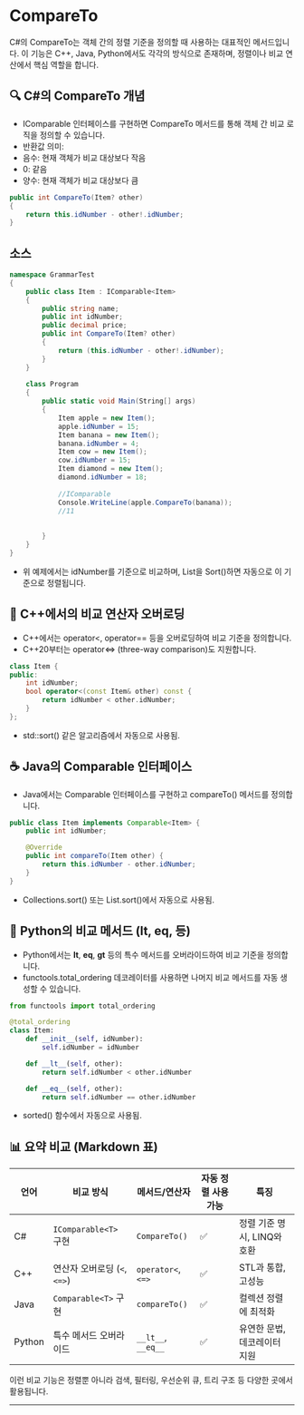 # CompareTo 
C#의 CompareTo는 객체 간의 정렬 기준을 정의할 때 사용하는 대표적인 메서드입니다.
이 기능은 C++, Java, Python에서도 각각의 방식으로 존재하며, 정렬이나 비교 연산에서 핵심 역할을 합니다.

## 🔍 C#의 CompareTo 개념
- IComparable<T> 인터페이스를 구현하면 CompareTo 메서드를 통해 객체 간 비교 로직을 정의할 수 있습니다.
- 반환값 의미:
- 음수: 현재 객체가 비교 대상보다 작음
- 0: 같음
- 양수: 현재 객체가 비교 대상보다 큼
```csharp
public int CompareTo(Item? other)
{
    return this.idNumber - other!.idNumber;
}
```

## 소스
```csharp
namespace GrammarTest
{
    public class Item : IComparable<Item>
    {
        public string name;
        public int idNumber;
        public decimal price;
        public int CompareTo(Item? other)
        {
            return (this.idNumber - other!.idNumber);
        }
    }
    
    class Program
    {
        public static void Main(String[] args)
        {
            Item apple = new Item();
            apple.idNumber = 15;
            Item banana = new Item();
            banana.idNumber = 4;
            Item cow = new Item();
            cow.idNumber = 15;
            Item diamond = new Item();
            diamond.idNumber = 18;
            
            //IComparable
            Console.WriteLine(apple.CompareTo(banana));
            //11
            
            
        }
    }
}

```


- 위 예제에서는 idNumber를 기준으로 비교하며, List<Item>을 Sort()하면 자동으로 이 기준으로 정렬됩니다.

## 🧊 C++에서의 비교 연산자 오버로딩
- C++에서는 operator<, operator== 등을 오버로딩하여 비교 기준을 정의합니다.
- C++20부터는 operator<=> (three-way comparison)도 지원합니다.
```cpp
class Item {
public:
    int idNumber;
    bool operator<(const Item& other) const {
        return idNumber < other.idNumber;
    }
};
```

- std::sort() 같은 알고리즘에서 자동으로 사용됨.

## ☕ Java의 Comparable 인터페이스
- Java에서는 Comparable<T> 인터페이스를 구현하고 compareTo() 메서드를 정의합니다.
```java
public class Item implements Comparable<Item> {
    public int idNumber;

    @Override
    public int compareTo(Item other) {
        return this.idNumber - other.idNumber;
    }
}
```

- Collections.sort() 또는 List.sort()에서 자동으로 사용됨.

## 🐍 Python의 비교 메서드 (__lt__, __eq__, 등)
- Python에서는 __lt__, __eq__, __gt__ 등의 특수 메서드를 오버라이드하여 비교 기준을 정의합니다.
- functools.total_ordering 데코레이터를 사용하면 나머지 비교 메서드를 자동 생성할 수 있습니다.

```python
from functools import total_ordering

@total_ordering
class Item:
    def __init__(self, idNumber):
        self.idNumber = idNumber

    def __lt__(self, other):
        return self.idNumber < other.idNumber

    def __eq__(self, other):
        return self.idNumber == other.idNumber
```

- sorted() 함수에서 자동으로 사용됨.

## 📊 요약 비교 (Markdown 표)
| 언어   | 비교 방식                         | 메서드/연산자         | 자동 정렬 사용 가능 | 특징                          |
|--------|----------------------------------|------------------------|---------------------|-------------------------------|
| C#     | `IComparable<T>` 구현             | `CompareTo()`          | ✅                  | 정렬 기준 명시, LINQ와 호환   |
| C++    | 연산자 오버로딩 (`<`, `<=>`)      | `operator<`, `<=>`     | ✅                  | STL과 통합, 고성능             |
| Java   | `Comparable<T>` 구현              | `compareTo()`          | ✅                  | 컬렉션 정렬에 최적화           |
| Python | 특수 메서드 오버라이드            | `__lt__`, `__eq__`     | ✅                  | 유연한 문법, 데코레이터 지원   |


이런 비교 기능은 정렬뿐 아니라 검색, 필터링, 우선순위 큐, 트리 구조 등 다양한 곳에서 활용됩니다.

---



